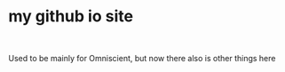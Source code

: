 <h1>my github io site</h1>
<br>
<p>Used to be mainly for Omniscient, but now there also is other things here</p>
